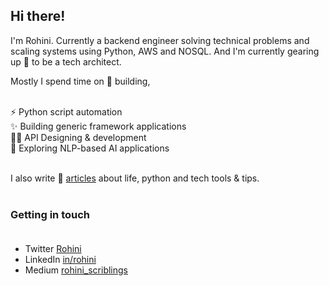 ## Hi there! 

I'm Rohini. Currently a backend engineer solving technical problems and scaling systems using Python, AWS and NOSQL. And I'm currently gearing up 🌱 to be a tech architect.<br>

Mostly I spend time on 🚀 building, <br><br>

⚡ Python script automation<br>
 ✨ Building  generic framework applications<br>
✍🏻 API  Designing  &  development <br>
🔭 Exploring  NLP-based  AI  applications<br><br>

I also write 📝 [articles](https://medium.com/@rohitrip50) about life, python and tech tools & tips.<br><br>

### Getting in touch <br><br>

- Twitter [Rohini](https://x.com/thespdev_rohi)
- LinkedIn [in/rohini](https://www.linkedin.com/in/rohini-ayyappan-7393469a/)
- Medium [rohini_scriblings](https://medium.com/@rohitrip50)
  

<!--
**arohini/arohini** is a ✨ _special_ ✨ repository because its `README.md` (this file) appears on your GitHub profile.

Here are some ideas to get you started:

- 🔭 I’m currently working on Python, AWS and NOSQL 
- 🌱 I’m currently learning ...
- 👯 I’m looking to collaborate on ...
- 🤔 I’m looking for help with ...
- 💬 Ask me about ...
- 📫 How to reach me: ...
- 😄 Pronouns: ...
- ⚡ Fun fact: ...
-->
